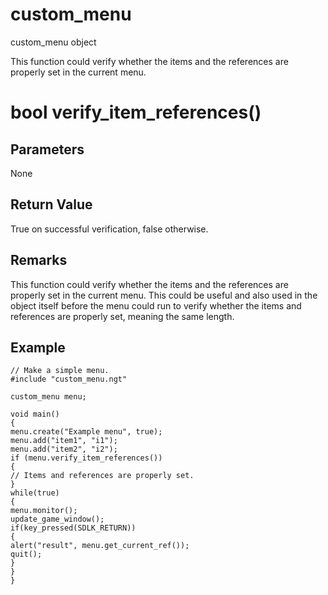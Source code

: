 # custom_menu

custom_menu object

  


This function could verify whether the items and the references are properly set in the current menu.

# bool verify_item_references()

## Parameters

None

## Return Value

True on successful verification, false otherwise.

## Remarks

This function could verify whether the items and the references are properly set in the current menu. This could be useful and also used in the object itself before the menu could run to verify whether the items and references are properly set, meaning the same length.

## Example


```
// Make a simple menu.
#include "custom_menu.ngt"

custom_menu menu;

void main()
{
menu.create("Example menu", true);
menu.add("item1", "i1");
menu.add("item2", "i2");
if (menu.verify_item_references())
{
// Items and references are properly set.
}
while(true)
{
menu.monitor();
update_game_window();
if(key_pressed(SDLK_RETURN))
{
alert("result", menu.get_current_ref());
quit();
}
}
}

```
